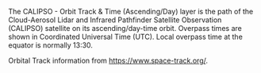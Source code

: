 The CALIPSO - Orbit Track & Time (Ascending/Day) layer is the path of the Cloud-Aerosol Lidar and Infrared Pathfinder Satellite Observation (CALIPSO) satellite on its ascending/day-time orbit. Overpass times are shown in Coordinated Universal Time (UTC). Local overpass time at the equator is normally 13:30.

Orbital Track information from <https://www.space-track.org/>.
